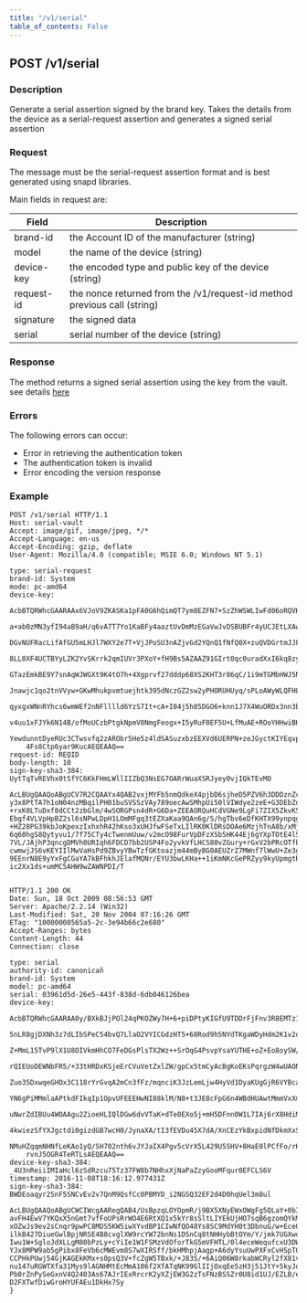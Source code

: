 ```yaml
---
title: "/v1/serial"
table_of_contents: False
---
```


## POST /v1/serial

### Description

Generate a serial assertion signed by the brand key.
Takes the details from the device as a serial-request assertion and generates a signed serial assertion

### Request

The message must be the serial-request assertion format and is best generated using
snapd libraries.

Main fields in request are:

| Field | Description |
|-------|-------------|
| brand-id | the Account ID of the manufacturer (string) |
| model | the name of the device (string) |
| device-key | the encoded type and public key of the device (string) |
| request-id | the nonce returned from the /v1/request-id method previous call (string) |
| signature | the signed data |
| serial | serial number of the device (string)|


### Response

The method returns a signed serial assertion using the key from the vault.
see details [here](https://docs.ubuntu.com/core/en/reference/assertions/serial)

### Errors

The following errors can occur:

 * Error in retrieving the authentication token
 * The authentication token is invalid
 * Error encoding the version response

### Example

```
POST /v1/serial HTTP/1.1
Host: serial-vault
Accept: image/gif, image/jpeg, */*
Accept-Language: en-us
Accept-Encoding: gzip, deflate
User-Agent: Mozilla/4.0 (compatible; MSIE 6.0; Windows NT 5.1)

type: serial-request
brand-id: System
mode: pc-amd64
device-key:
    AcbBTQRWhcGAARAAx6VJoV9ZKASKa1pFA0G6hQimQT7ym8EZFN7+SzZhWSWLIwFd06oRQVKetQB6
    a+ab0zMN3yfI94aB9aH/q6vA7T7Yo1KaBFy4aaztUvDmMzEGaVwJvDSBUBFr4yUCJEtLXAw5fMkS
    DGvNUFRacLifAfGU5mLHJl7WXY2e7T+VjJPoSU3nAZjvGd2YQnQ1fNfQ0X+zuQVDGrtmJJF3x0CM
    8LL0XF4UCTBYyLZK2YvSKrrk2qmIUVr3PXoY+fH9Bs5AZAAZ91GIrt0qc0uradXxI6kq8zy8bVl8
    GTazEmkBE9Y7snAqWJWGXt9K4tO7h+4Xgprvf27dddp68XS2KHT3r86qC/1i9mTGMbHWJ5NKd/No
    Jnawjc1qo2tnVVyw+GKwMhukpvmtuejhtk395dNczGZ2sw2yPHORUHUyq/sPLoAWyWLQFHL3MxQq
    qyxgxWNnRYhcs6wmWEf2nNFlllld6YzS7It+cA+I04j5h85DGO6+knn1J7X4WuORDx3nn3bEQKik
    v4uu1xFJYk6N14B/ofMoUCzbPtgkNpmV0NmgFeogx+I5yRuF0EF5U+LfMuAE+ROoYHHwiBHeSttr
    YewdunntDyeRUc3CTwsvfq2zARObr5He5z4ldSASuzxbzEEXVd6UERPN+zeJGyctKIYEqvpSNNuu
    4Fs8Ctp6yar9KucAEQEAAQ==
request-id: REQID
body-length: 10
sign-key-sha3-384: UytTqTvREVhx0tSfYC6KkFHmLWllIIZbQ3NsEG7OARrWuaXSRJyey0vjIQkTEvMO

AcLBUgQAAQoABgUCV7R2CQAAYx4QAB2vxjMYFb5nmQdkeX4pjbD6sjheD5PZV6h3DDDznZccMP+v
y3x8PtTA7h1oN04nzMBqilPH01buSVSSzVAy789oecAwSMhpUi50lVIWdye2zeE+G3DEbZdHOBod
+rxK0LTuDxf8dCCt2zbGlm/4wSORGPsn4dR+G6Da+ZEEAORQuHCdVGNe9LgFi7ZIX5ZkvK5oNTyH
Ebgf4VLVpHpBZ2sl6sNPwLDpH1LOmMFgq3tEZXaKaa9QAn6g/S/hgTbv6eDfKHTX99ynpqgu6+am
+HZ28PG39kbJoKpexzIxhxhR42hKso3xUHJfwFSeTxLIlRK0KlDRsDOAe6MzjhTnA8b/xMjw8NaF
6q60hgS8Qytyvu1/7f75CTy4cTwenmUuw/v2mcO98FurVpDFzXSb5HK44Ej6gYXpTOtE4lSH0oP4
7VL/JAjhP3qncgDMVh0URIqh6FDCD7bb2USP4Fo2yvkVfLHCS80vZGury+rGxV2bPRcOTfbnoKZy
cwmwjJS6vKEYIIlMwVaHsPd9ZBvyYBwTzfGKtoazjm44mByBG0AEUZrZ7MWnf7lWwU+Ze3g3GNQF
9EEnrN8E9yYxFgCGaYA7kBFhkhJElafMQNr/EYU3bwLKHa++1iKmNKcGePRZyy9kyUpmgtRaQt/6
ic2Xx1ds+umMC5AHW9wZAWNPDI/T


HTTP/1.1 200 OK
Date: Sun, 18 Oct 2009 08:56:53 GMT
Server: Apache/2.2.14 (Win32)
Last-Modified: Sat, 20 Nov 2004 07:16:26 GMT
ETag: "10000000565a5-2c-3e94b66c2e680"
Accept-Ranges: bytes
Content-Length: 44
Connection: close

type: serial
authority-id: canonicañ
brand-id: System
model: pc-amd64
serial: 03961d5d-26e5-443f-838d-6db046126bea
device-key:
    AcbBTQRWhcGAARAA0y/BXkBJjPOl24qPKOZWy7H+6+piDPtyKIGfU9TDDrFjFnv3R8EMTz1WNW8d
    5nLR8gjDXNh3z7dLIbSPeC54bvQ7LlaO2VYICGdzHT5+68Rod9h5NYdTKgaWDyHdm2K1v2oOzmMF
    Z+MmL15TvP9lX1U8OIVkmHhCO7FeDGsPlsTX2Wz++SrOqG4PsvpYsaYUTHE+oZ+Eo8oySW/OxTmp
    rQIEUoDEWNbFR5/+33tHRDxKSjeErCVuVetZxlZW/gpCx5tmCyAcBgKoEKsPqrgzW4wUAONaSOGc
    Zuo35DxwqeGHOx3C118rYrGvqA2mCn3fFz/mqnciK3JzLemLjw4HyVd1DyaKUgGjR6VYBcadL72n
    YN6gPiMMmlaAPtkdFIkqIp1OpvUFEEEHwNI88klM/N8+t3JE8cFpG6n4WBdHUAwtMmmVxXm5IsM3
    uNwrZdIBUu4WOAAgu2ZioeHLIQlDGw6dvVTaK+dTe0EXo5j+mH5DFnn0W1L7IAj6rX8HdiM5X5fP
    4kwiezSfYXJgctdi0gizdGB7wcH0/JynaXA/tI3fEVDu45X7dA/XnCEzYkBxpidNfDkmXxSWt5N/
    NMuHZqqmNHNfLeKAo1yQ/SH702nth6vJYJaIX4Pgv5cVrX5L429U5SHV+8HaE0lPCfFo/rKRJa9i
    rvnJ5OGR4TeRTLsAEQEAAQ==
device-key-sha3-384: _4U3nReiiIMIaHcl6zSdRzcu75Tz37FW8b7NHhxXjNaPaZzyGooMFqur0EFCLS6V
timestamp: 2016-11-08T18:16:12.977431Z
sign-key-sha3-384: BWDEoaqyr25nF5SNCvEv2v7QnM9QsfCc0PBMYD_i2NGSQ32EF2d4D0hqUel3m8ul

AcLBUgQAAQoABgUCWCIWcgAARegQAB4/UsBpzqLOYOpmR/j9BX5XNyEWxOWgFg5QLaY+0bIz/nbU
avFH4EwV7YKQxX5nGmt7vfFoUPsRrWO4E6RtXQ1x5kYr8sSltLIYEkUjHO7sqB6gzomQYkMnS2fI
xOZwJs9ev2sCnqr9pwPC8MDS5KW5iwXYvdBP1CIwNfQO48Ys8SC9MdYH0t3DbnuG/w+EceOIyI3o
ilkB427DiueGwlBpjNRSE4B8cvglXW9rcYW72bnNs1DSnCq8tNHHybBtOYm/Y/jmk7UGXwqYUGQQ
Iwu1W+SgloJdXLLgM80bPzLy+cYiIe1W1FSMzVdOforTkG5mVFHTL/0l4eceWequfcxU3DW9ggcN
YJx8MPW9ab5gPibx8FeVb6cMWEvm8S7wXIRSff/bkHMhpjAagp+A6dyYsuUwPXFxCvHSpT0vUwFS
CCPHkPUwj54GjKAGEkKMx+s0psQ3V+fcZgW5TBxk/+J83S/+6AiQ06W8rkabWCRyl2fX81vMBynQ
nu147uRGWTXfa31Mys9lAGNHMtEcMmA106f2XfATqNK99GlIIjOxqEe5zH3j51JtY+5kyJd9cqvl
Pb0rZnPySeGxnV4Q2403As67AJrIExRrcrK2yXZjEW3G2zTsFNzBSSZr0U8id1UJ/EZLB/em2EHw
D2FXTwfDiwGroHYUFAEu1DkHx7Sy
}
```